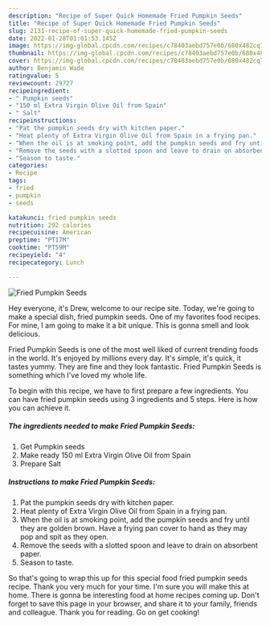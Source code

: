 ```yaml
---
description: "Recipe of Super Quick Homemade Fried Pumpkin Seeds"
title: "Recipe of Super Quick Homemade Fried Pumpkin Seeds"
slug: 2131-recipe-of-super-quick-homemade-fried-pumpkin-seeds
date: 2022-01-28T01:01:53.145Z
image: https://img-global.cpcdn.com/recipes/c78403aebd757e0b/680x482cq70/fried-pumpkin-seeds-recipe-main-photo.jpg
thumbnail: https://img-global.cpcdn.com/recipes/c78403aebd757e0b/680x482cq70/fried-pumpkin-seeds-recipe-main-photo.jpg
cover: https://img-global.cpcdn.com/recipes/c78403aebd757e0b/680x482cq70/fried-pumpkin-seeds-recipe-main-photo.jpg
author: Benjamin Wade
ratingvalue: 5
reviewcount: 29727
recipeingredient:
- " Pumpkin seeds"
- "150 ml Extra Virgin Olive Oil from Spain"
- " Salt"
recipeinstructions:
- "Pat the pumpkin seeds dry with kitchen paper."
- "Heat plenty of Extra Virgin Olive Oil from Spain in a frying pan."
- "When the oil is at smoking point, add the pumpkin seeds and fry until they are golden brown. Have a frying pan cover to hand as they may pop and spit as they open."
- "Remove the seeds with a slotted spoon and leave to drain on absorbent paper."
- "Season to taste."
categories:
- Recipe
tags:
- fried
- pumpkin
- seeds

katakunci: fried pumpkin seeds 
nutrition: 292 calories
recipecuisine: American
preptime: "PT17M"
cooktime: "PT59M"
recipeyield: "4"
recipecategory: Lunch

---
```



![Fried Pumpkin Seeds](https://img-global.cpcdn.com/recipes/c78403aebd757e0b/680x482cq70/fried-pumpkin-seeds-recipe-main-photo.jpg)

Hey everyone, it's Drew, welcome to our recipe site. Today, we're going to make a special dish, fried pumpkin seeds. One of my favorites food recipes. For mine, I am going to make it a bit unique. This is gonna smell and look delicious.



Fried Pumpkin Seeds is one of the most well liked of current trending foods in the world. It's enjoyed by millions every day. It's simple, it's quick, it tastes yummy. They are fine and they look fantastic. Fried Pumpkin Seeds is something which I've loved my whole life.


To begin with this recipe, we have to first prepare a few ingredients. You can have fried pumpkin seeds using 3 ingredients and 5 steps. Here is how you can achieve it.

<!--inarticleads1-->

##### The ingredients needed to make Fried Pumpkin Seeds:

1. Get  Pumpkin seeds
1. Make ready 150 ml Extra Virgin Olive Oil from Spain
1. Prepare  Salt




<!--inarticleads2-->

##### Instructions to make Fried Pumpkin Seeds:

1. Pat the pumpkin seeds dry with kitchen paper.
1. Heat plenty of Extra Virgin Olive Oil from Spain in a frying pan.
1. When the oil is at smoking point, add the pumpkin seeds and fry until they are golden brown. Have a frying pan cover to hand as they may pop and spit as they open.
1. Remove the seeds with a slotted spoon and leave to drain on absorbent paper.
1. Season to taste.




So that's going to wrap this up for this special food fried pumpkin seeds recipe. Thank you very much for your time. I'm sure you will make this at home. There is gonna be interesting food at home recipes coming up. Don't forget to save this page in your browser, and share it to your family, friends and colleague. Thank you for reading. Go on get cooking!
